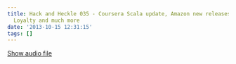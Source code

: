 ```yaml
---
title: Hack and Heckle 035 - Coursera Scala update, Amazon new releases, SQRL, Company
  Loyalty and much more
date: '2013-10-15 12:31:15'
tags: []
---
```


<a href="https://drive.google.com/open?id=0B3KFoVQ01nUJZlo4OGlnNjVlZ28">Show audio file</a>

<!--more—>
&nbsp;
<p dir="ltr">Intro - AWS Sydney Release, Scala, Tesla, Firebug, Secure Logon, Loyalty</p>
&nbsp;
<p dir="ltr">News:</p>
<p dir="ltr">AWS - Announcing the availability of Amazon Glacier and Amazon Redshift for the Sydney Region($0.01/GB/month for Glacier - tape backups)</p>
&nbsp;
<p dir="ltr">Scala:</p>
<p dir="ltr"><a href="http://blogs.atlassian.com/2013/01/covariance-and-contravariance-in-scala/">http://blogs.atlassian.com/2013/01/covariance-and-contravariance-in-scala/</a></p>
<p dir="ltr">Teslas S - Norway top sales</p>
<p dir="ltr"><a href="http://www.theglobeandmail.com/globe-drive/new-cars/auto-news/teslas-110000-model-s-is-now-norways-best-selling-car/article14739655/">http://www.theglobeandmail.com/globe-drive/new-cars/auto-news/teslas-110000-model-s-is-now-norways-best-selling-car/article14739655/</a></p>
<p dir="ltr">Electric cars have been especially popular in Norway because of generous subsidies, free parking, government-provided re-charging stations, the right to use express lanes on highways and exemptions from tolls.</p>
&nbsp;
<p dir="ltr">Solar Car Race in Oz</p>
<p dir="ltr"><a href="http://www.worldsolarchallenge.org/dashboard/map">http://www.worldsolarchallenge.org/dashboard/map</a></p>
&nbsp;
<p dir="ltr">Amazon Pay</p>
<p dir="ltr"><a href="https://payments.amazon.com/business">https://payments.amazon.com/business</a></p>
&nbsp;
<p dir="ltr">Rest API descriptor language</p>
<p dir="ltr"><a href="http://raml.org/">http://raml.org/</a></p>
&nbsp;
<p dir="ltr">squirrel from leigh</p>
<p dir="ltr"><a href="https://www.grc.com/sqrl/sqrl.htm">https://www.grc.com/sqrl/sqrl.htm</a></p>
<p dir="ltr"><a href="https://getclef.com/">https://getclef.com/</a></p>
<p dir="ltr"><a href="http://grymoire.wordpress.com/2013/10/09/the-problem-with-sqrl/">http://grymoire.wordpress.com/2013/10/09/the-problem-with-sqrl/</a></p>
<p dir="ltr">FireBug - firefox</p>
<p dir="ltr"><a href="https://hacks.mozilla.org/2013/10/firefox-developer-tools-and-firebug/">https://hacks.mozilla.org/2013/10/firefox-developer-tools-and-firebug/</a></p>
&nbsp;
<p dir="ltr">Layoffs and Loyalty:</p>
<p dir="ltr"><a href="http://heartmindcode.com/2013/08/16/loyalty-and-layoffs/">http://heartmindcode.com/2013/08/16/loyalty-and-layoffs/</a></p>
<p dir="ltr"><a href="http://heartmindcode.com/2013/09/04/loyalty-and-trust/">http://heartmindcode.com/2013/09/04/loyalty-and-trust/</a></p>
<p dir="ltr"><a href="http://heartmindcode.com/2013/09/02/loyalty-and-your-professional-network/">http://heartmindcode.com/2013/09/02/loyalty-and-your-professional-network/</a></p>
<p dir="ltr"><a href="http://rubyrogues.com/125-rr-loyalty-and-layoffs/">http://rubyrogues.com/125-rr-loyalty-and-layoffs/</a></p>
&nbsp;
<p dir="ltr">Git svn (why both with svn, i'll move without the others)</p>
<p dir="ltr"><a href="http://viget.com/extend/effectively-using-git-with-subversion">http://viget.com/extend/effectively-using-git-with-subversion</a></p>
<p dir="ltr"><a href="http://git-scm.com/book/en/Git-and-Other-Systems-Git-and-Subversion">http://git-scm.com/book/en/Git-and-Other-Systems-Git-and-Subversion</a></p>
&nbsp;
<p dir="ltr">lavabit</p>
<p dir="ltr"><a href="http://www.newyorker.com/online/blogs/elements/2013/10/how-lavabit-edward-snowden-email-service-melted-down.html">http://www.newyorker.com/online/blogs/elements/2013/10/how-lavabit-edward-snowden-email-service-melted-down.html</a></p>
<p dir="ltr">lavabit ssl revoked</p>
<p dir="ltr"><a href="https://news.ycombinator.com/item?id=6517553">https://news.ycombinator.com/item?id=6517553</a></p>
<p dir="ltr">pick</p>
<p dir="ltr">ben - gerrymandering, not really tch</p>
<p dir="ltr"><a href="http://www.slate.com/articles/news_and_politics/map_of_the_week/2013/08/gerrymandering_jigsaw_puzzle_game_put_the_congressional_districts_back_together.html">http://www.slate.com/articles/news_and_politics/map_of_the_week/2013/08/gerrymandering_jigsaw_puzzle_game_put_the_congressional_districts_back_together.html</a></p>
&nbsp;
<p dir="ltr">Git in sublime</p>
<p dir="ltr"><a href="https://sublimegit.net/">https://sublimegit.net/</a></p>
&nbsp;
<p dir="ltr">CSS</p>
<p dir="ltr"><a href="http://imgur.com/Q3cUg29">http://imgur.com/Q3cUg29</a></p>
&nbsp;
<p dir="ltr">Leigh pick</p>
<p dir="ltr">Call me maybe</p>
<p dir="ltr"><a href="http://aphyr.com/posts">http://aphyr.com/posts</a>c</p>
&nbsp;

&nbsp;

&nbsp;

